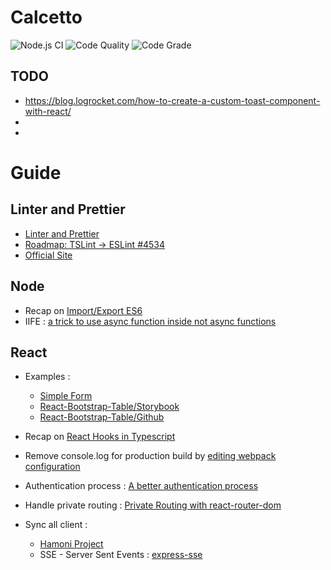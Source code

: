 # Calcetto
![Node.js CI](https://github.com/paolocattani/calcetto/workflows/Node.js%20CI/badge.svg?branch=develop&event=push)
![Code Quality](https://www.code-inspector.com/project/11107/score/svg) 
![Code Grade](https://www.code-inspector.com/project/11107/status/svg) 

## TODO
- https://blog.logrocket.com/how-to-create-a-custom-toast-component-with-react/
-
-

# Guide

## Linter and Prettier
- [Linter and Prettier](https://www.robertcooper.me/using-eslint-and-prettier-in-a-typescript-project)
- [Roadmap: TSLint -> ESLint #4534](https://github.com/palantir/tslint/issues/4534)
 - [Official Site](https://eslint.org/docs/user-guide/configuring)

## Node
- Recap on [Import/Export ES6](https://medium.com/@etherealm/named-export-vs-default-export-in-es6-affb483a0910)
- IIFE : [a trick to use async function inside not async functions](https://medium.com/javascript-in-plain-english/https-medium-com-javascript-in-plain-english-stop-feeling-iffy-about-using-an-iife-7b0292aba174)


## React
- Examples :
  - [Simple Form](https://www.carlrippon.com/building-super-simple-react-form-component-typescript-basics/)
  - [React-Bootstrap-Table/Storybook](https://react-bootstrap-table.github.io/react-bootstrap-table2/storybook/index.html?selectedKind=Cell%20Editing&selectedStory=Click%20to%20Edit&full=0&addons=1&stories=1&panelRight=0&addonPanel=storybook%2Factions%2Factions-panel)
  - [React-Bootstrap-Table/Github](https://github.com/react-bootstrap-table/react-bootstrap-table2)

- Recap on [React Hooks in Typescript](https://medium.com/@jrwebdev/react-hooks-in-typescript-88fce7001d0d)
- Remove console.log for production build by [editing webpack configuration](https://stackoverflow.com/questions/56276325/how-can-remove-console-log-in-the-production-build-of-a-react-application-create)
- Authentication process : [A better authentication process](https://stackoverflow.com/questions/59422159/redirecting-a-user-to-the-page-they-requested-after-successful-authentication-wi/59423442#59423442)
- Handle private routing : [Private Routing with react-router-dom](https://stackoverflow.com/questions/47747754/how-to-rewrite-the-protected-router-using-typescript-and-react-router-4-and-5)
- Sync all client :
  - [Hamoni Project](https://github.com/pmbanugo/realtime-react-datatable)
  - SSE - Server Sent Events : [express-sse](https://www.npmjs.com/package/express-sse)
